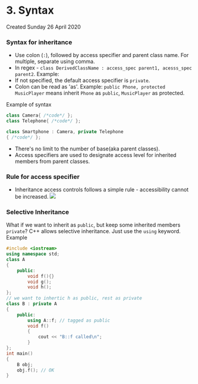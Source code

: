 # 3. Syntax
Created Sunday 26 April 2020

### Syntax for inheritance

- Use colon (`:`), followed by access specifier and parent class name. For multiple, separate using comma.
- In regex - `class DerivedClassName : access_spec parent1, acesss_spec parent2`. Example:
- If not specified, the default access specifier is `private`.
- Colon can be read as 'as'. Example: `public Phone, protected MusicPlayer` means inherit `Phone` as `public`, `MusicPlayer` as protected.

Example of syntax

```cpp
class Camera{ /*code*/ };
class Telephone{ /*code*/ };

class Smartphone : Camera, private Telephone
{ /*code*/ };
```

- There's no limit to the number of base(aka parent classes).
- Access specifiers are used to designate access level for inherited members from parent classes.

### Rule for access specifier

- Inheritance access controls follows a simple rule - accessibility cannot be increased.
  ![](../../../../../../assets/3_Syntax-image-1.png)

### Selective Inheritance

What if we want to inherit as `public`, but keep some inherited members `private`?
C++ allows selective inheritance. Just use the `using` keyword.
Example

```cpp
#include <iostream>
using namespace std;
class A
{
	public:
    	void f(){}
    	void g();
    	void h();
};
// we want to inhertic h as public, rest as private
class B : private A
{
	public:
    	using A::f; // tagged as public
    	void f()
    	{
        	cout << "B::f called\n";
    	}
};
int main()
{
    B obj;
    obj.f(); // OK
}
```
